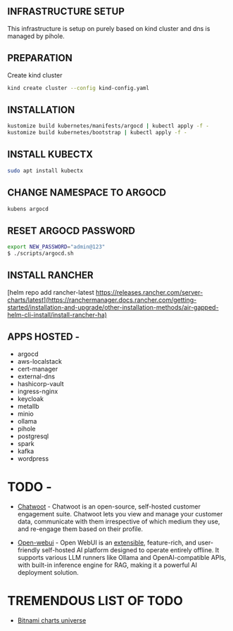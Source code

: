 ## INFRASTRUCTURE SETUP 

This infrastructure is setup on purely based on kind cluster and dns is managed by pihole.


## PREPARATION 

Create kind cluster

```bash
kind create cluster --config kind-config.yaml
```

## INSTALLATION

```bash
kustomize build kubernetes/manifests/argocd | kubectl apply -f -
kustomize build kubernetes/bootstrap | kubectl apply -f -
```

## INSTALL KUBECTX

```bash
sudo apt install kubectx
```

## CHANGE NAMESPACE TO ARGOCD
```bash
kubens argocd
```

## RESET ARGOCD PASSWORD

```bash
export NEW_PASSWORD="admin@123"
$ ./scripts/argocd.sh
```

## INSTALL RANCHER

[helm repo add rancher-latest https://releases.rancher.com/server-charts/latest](https://ranchermanager.docs.rancher.com/getting-started/installation-and-upgrade/other-installation-methods/air-gapped-helm-cli-install/install-rancher-ha)


## APPS HOSTED - 

- argocd
- aws-localstack
- cert-manager
- external-dns
- hashicorp-vault
- ingress-nginx
- keycloak
- metallb
- minio
- ollama
- pihole
- postgresql
- spark
- kafka
- wordpress


# TODO - 

- [Chatwoot](https://github.com/chatwoot/chatwoot?tab=readme-ov-file) - Chatwoot is an open-source, self-hosted customer engagement suite. Chatwoot lets you view and manage your customer data, communicate with them irrespective of which medium they use, and re-engage them based on their profile.

- [Open-webui](https://github.com/open-webui/open-webui)  - Open WebUI is an [extensible](https://docs.openwebui.com/features/plugin/), feature-rich, and user-friendly self-hosted AI platform designed to operate entirely offline. It supports various LLM runners like Ollama and OpenAI-compatible APIs, with built-in inference engine for RAG, making it a powerful AI deployment solution.



# TREMENDOUS LIST OF TODO 

- [Bitnami charts universe](https://github.com/bitnami/charts)